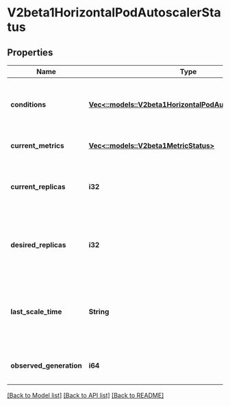 # V2beta1HorizontalPodAutoscalerStatus

## Properties
Name | Type | Description | Notes
------------ | ------------- | ------------- | -------------
**conditions** | [**Vec<::models::V2beta1HorizontalPodAutoscalerCondition>**](v2beta1.HorizontalPodAutoscalerCondition.md) | conditions is the set of conditions required for this autoscaler to scale its target, and indicates whether or not those conditions are met. | [default to null]
**current_metrics** | [**Vec<::models::V2beta1MetricStatus>**](v2beta1.MetricStatus.md) | currentMetrics is the last read state of the metrics used by this autoscaler. | [optional] [default to null]
**current_replicas** | **i32** | currentReplicas is current number of replicas of pods managed by this autoscaler, as last seen by the autoscaler. | [default to null]
**desired_replicas** | **i32** | desiredReplicas is the desired number of replicas of pods managed by this autoscaler, as last calculated by the autoscaler. | [default to null]
**last_scale_time** | **String** | lastScaleTime is the last time the HorizontalPodAutoscaler scaled the number of pods, used by the autoscaler to control how often the number of pods is changed. | [optional] [default to null]
**observed_generation** | **i64** | observedGeneration is the most recent generation observed by this autoscaler. | [optional] [default to null]

[[Back to Model list]](../README.md#documentation-for-models) [[Back to API list]](../README.md#documentation-for-api-endpoints) [[Back to README]](../README.md)


